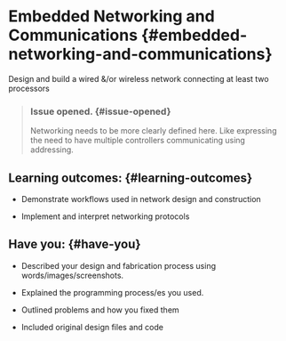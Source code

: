 # Embedded Networking and Communications {#embedded-networking-and-communications}

Design and build a wired &/or wireless network connecting at least two processors

> ### Issue opened. {#issue-opened}
>
> Networking needs to be more clearly defined here. Like expressing the need to have multiple controllers communicating using addressing.

## Learning outcomes: {#learning-outcomes}

* Demonstrate workflows used in network design and construction

* Implement and interpret networking protocols

## Have you: {#have-you}

* Described your design and fabrication process using words/images/screenshots.

* Explained the programming process/es you used.

* Outlined problems and how you fixed them

* Included original design files and code



